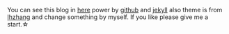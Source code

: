 You can see this blog in [here](http://lpig.github.io/)   power by [github](https://github.com/) and [jekyll](http://jekyllrb.com/)    also theme is from [lhzhang](https://github.com/waynezhang/blog) and change something by myself.
If you like please give me a start.☆
